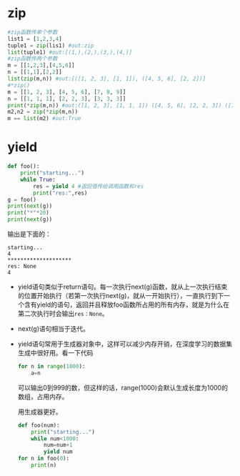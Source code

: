 # zip

```python
#zip函数传单个参数
list1 = [1,2,3,4]
tuple1 = zip(lis1) #out:zip
list(tuple1) #out:[(1,),(2,),(3,),(4,)]
#zip函数传两个参数
m = [[1,2,3],[4,5,6]]
n = [[1,1],[2,2]]
list(zip(m,n)) #out:[([1, 2, 3], [1, 1]), ([4, 5, 6], [2, 2])]
#*zip()
m = [[1, 2, 3], [4, 5, 6], [7, 8, 9]]
n = [[1, 1, 1], [2, 2, 3], [3, 3, 3]]
print(*zip(m,n)) #out:([1, 2, 3], [1, 1, 1]) ([4, 5, 6], [2, 2, 3]) ([7, 8, 9], [3, 3, 3])
m2,n2 = zip(*zip(m,n))
m == list(m2) #out:True
```

# yield

```python
def foo():
    print("starting...")
    while True:
        res = yield 4 #返回值传给调用函数和res
        print("res:",res)
g = foo()
print(next(g))
print("*"*20)
print(next(g))
```

输出是下面的：

```
starting...
4
********************
res: None
4
```

* yield语句类似于return语句。每一次执行next(g)函数，就从上一次执行结束的位置开始执行（若第一次执行next(g)，就从一开始执行），一直执行到下一个含有yield的语句，返回并且释放foo函数所占用的所有内存，就是为什么在第二次执行时会输出```res：None```。

* next(g)语句相当于迭代。

* yield语句常用于生成器对象中，这样可以减少内存开销，在深度学习的数据集生成中很好用。看一下代码

  ```python
  for n in range(1000):
      a=n
  ```

  可以输出0到999的数，但这样的话，range(1000)会默认生成长度为1000的数组，占用内存。

  用生成器更好。

  ```python
  def foo(num):
      print("starting...")
      while num<1000:
          num=num+1
          yield num
  for n in foo(0):
      print(n)
  ```

  

